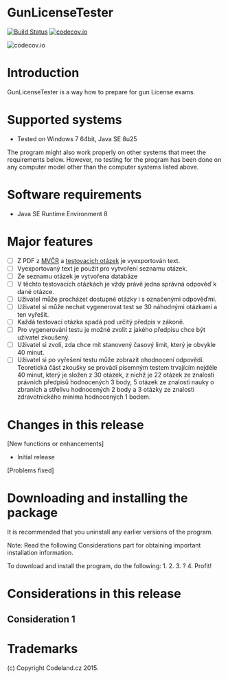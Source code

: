 GunLicenseTester
================

[![Build Status](https://travis-ci.org/codelandcz/GunLicenseTester.svg?branch=master)](https://travis-ci.org/codelandcz/GunLicenseTester)
[![codecov.io](https://codecov.io/github/codelandcz/GunLicenseTester/coverage.svg?branch=master)](https://codecov.io/github/codelandcz/GunLicenseTester?branch=master)

![codecov.io](https://codecov.io/github/codelandcz/GunLicenseTester/branch.svg?branch=master)

Introduction
============

GunLicenseTester is a way how to prepare for gun License exams.

Supported systems
=================

- Tested on Windows 7 64bit, Java SE 8u25

The program might also work properly on other systems that meet the requirements below. However, no testing for the program has been done on any computer model other than the computer systems listed above.

Software requirements
=====================

- Java SE Runtime Environment 8

Major features
==============

- [ ] Z PDF z [MVČR](http://www.mvcr.cz/clanek/zkousky-odborne-zpusobilosti.aspx) a [testovacích otázek](http://www.mvcr.cz/soubor/testove-otazky-uchazeci-o-zbrojni-prukaz-sk-a-e-platne-od-1-7-2014-pdf.aspx) je vyexportován text.
- [ ] Vyexportovaný text je použit pro vytvoření seznamu otázek.
- [ ] Ze seznamu otázek je vytvořena databáze
- [ ] V těchto testovacích otázkách je vždy právě jedna správná odpověď k dané otázce.
- [ ] Uživatel může procházet dostupné otázky i s označenými odpověďmi.
- [ ] Uživatel si může nechat vygenerovat test se 30 náhodnými otázkami a ten vyřešit.
- [ ] Každá testovací otázka spadá pod určitý předpis v zákoně.
- [ ] Pro vygenerování testu je možné zvolit z jakého předpisu chce být uživatel zkoušený.
- [ ] Uživatel si zvolí, zda chce mít stanovený časový limit, který je obvykle 40 minut.
- [ ] Uživatel si po vyřešení testu může zobrazit ohodnocení odpovědí. Teoretická část zkoušky se provádí písemným testem trvajícím nejdéle 40 minut, který je složen z 30 otázek, z nichž je 22 otázek ze znalosti právních předpisů hodnocených 3 body, 5 otázek ze znalosti nauky o zbraních a střelivu hodnocených 2 body a 3 otázky ze znalosti zdravotnického minima hodnocených 1 bodem.

Changes in this release
=======================

[New functions or enhancements]

- Initial release

[Problems fixed]

Downloading and installing the package
======================================

It is recommended that you uninstall any earlier versions of the program.

Note: Read the following Considerations part for obtaining important installation information.

To download and install the program, do the following:
1.
2.
3. ?
4. Profit!

Considerations in this release
==============================

Consideration 1
----------------

Trademarks
==========

(c) Copyright Codeland.cz 2015.
